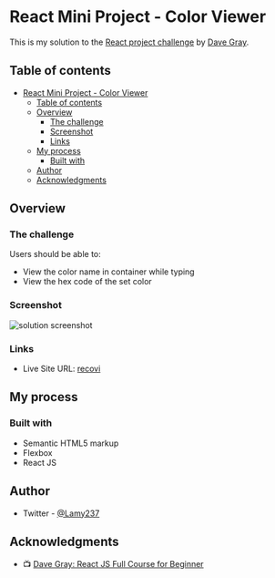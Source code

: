 # React Mini Project - Color Viewer

This is my solution to the [React project challenge](https://www.youtube.com/watch?v=RVFAyFWO4go&t=9505s) by [Dave Gray](https://github.com/gitdagray).

## Table of contents

- [React Mini Project - Color Viewer](#react-mini-project---color-viewer)
  - [Table of contents](#table-of-contents)
  - [Overview](#overview)
    - [The challenge](#the-challenge)
    - [Screenshot](#screenshot)
    - [Links](#links)
  - [My process](#my-process)
    - [Built with](#built-with)
  - [Author](#author)
  - [Acknowledgments](#acknowledgments)

## Overview

### The challenge

Users should be able to:

- View the color name in container while typing
- View the hex code of the set color

### Screenshot

![solution screenshot](images/solution-screenshot.png)

### Links

- Live Site URL: [recovi](https://recovi.netlify.app/)

## My process

### Built with

- Semantic HTML5 markup
- Flexbox
- React JS

## Author

- Twitter - [@Lamy237](https://www.twitter.com/Lamy237)

## Acknowledgments

- 📺 [Dave Gray: React JS Full Course for Beginner](https://www.youtube.com/watch?v=RVFAyFWO4go)
